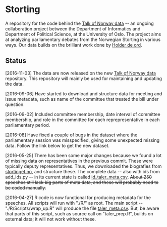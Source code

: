 # Storting
A repository for the code behind the [Talk of Norway data](https://github.com/emanlapponi/talk-of-norway) -- an ongoing collaberation project between the Department of Informatics and Department of Political Science, at the University of Oslo. The project aims at analyzing parliamentary debates from the Norwegian Storting in various ways. Our data builds on the brilliant work done by [Holder de ord](https://github.com/holderdeord).

## Status
[2016-11-03] The data are now released on the new [Talk of Norway data](https://github.com/emanlapponi/talk-of-norway) repository. This repository will mainly be used for maintaining and updating the data.

[2016-09-06] Have started to download and structure data for meeting and issue metadata, such as name of the committee that treated the bill under question.

[2016-09-02] Included committee membership, date interval of committee membership, and role in the committee for each reprepresentative in each parliamentary period.

[2016-08] Have fixed a couple of bugs in the dataset where the parliamentary session was misspecified, giving some unexpected missing data. Follow the link below to get the new dataset.

[2016-05-25] There has been some major changes because we found a lot of missing data on representatives in the previous commit. These were typically deputy representatives. Thus, we downloaded the biografies from [stortinget.no](https://www.stortinget.no/no/Representanter-og-komiteer/Representantene/Biografier/), and structure these. The complete data -- also with ids from add\_ids.py -- in its current state is called [id\_taler\_meta.csv](http://folk.uio.no/martigso/storting). ~~About 250 speeches still lack big parts of meta data, and these will probably need to be coded manually.~~

[2016-04-27] R code is now functional for producing metadata for the speeches. All scripts will run with "./R/" as root. The main script -- "./R/Scripts/wrap\_up.R" will produce the file [taler\_meta.csv](http://folk.uio.no/martigso/storting/). But, be aware that parts of this script, such as source call on "taler_prep.R", builds on external data; it will not work without these.

